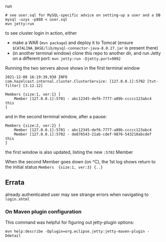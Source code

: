 run
```
# see user.sql for MySQL-specific advice on setting-up a user and a DB
mysql -uzyx -p888 < user.sql
mvn jetty:run
```
to see cluster login in action, either
* make a WAR (`mvn package`) and deploy it to Tomcat (ensure `$CATALINA_BASE/lib/mysql-connector-java-8.0.27.jar` is present there)
* (in another terminal window) clone this repo to another dir, and run Jetty on a different port: `mvn jetty:run -Djetty.port=9092`

Running the two servers above
shows in the first terminal window
```
2021-12-08 16:19:39,930 INFO
com.hazelcast.internal.cluster.ClusterService: [127.0.0.1]:5702 [tut-filter] [3.12.12]

Members {size:1, ver:1} [
	Member [127.0.0.1]:5701 - abc12345-def6-7777-a89b-ccccc123abc4 this
]

```
and in the second terminal window, after a pause:
```
Members {size:2, ver:2} [
	Member [127.0.0.1]:5701 - abc12345-def6-7777-a89b-ccccc123abc4
	Member [127.0.0.1]:5702 - de876543-21ab-cdef-9876-543210abcdef this
}
```
the first window is also updated, listing the new `:5702` Member

When the second Member goes down (on ^C), the 1st log shows
return to the initial status `Members  {size:1, ver:3} {..}`

## Errata
already authenticated user may see strange errors when navigating to  `login.xhtml`

### On Maven plugin configuration
This command was helpful for figuring out jetty-plugin options:
```
mvn help:describe -Dplugin=org.eclipse.jetty:jetty-maven-plugin -Ddetail
```
